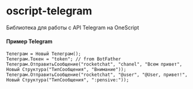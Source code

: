 # oscript-telegram
Библиотека для работы с API Telegram на OneScript

#### Пример Telegram

    Телеграм = Новый Телеграм();
    Телеграм.Токен = "token"; // from BotFather
    Телеграм.ОтправитьСообщение("rocketchat", "chanel", "Всем привет", Новый Структура("ТипСообщения", "Внимание"));
    Телеграм.ОтправитьСообщение("rocketchat", "@user", "@User, привет!", Новый Структура("ТипСообщения", ":pensive:"));
